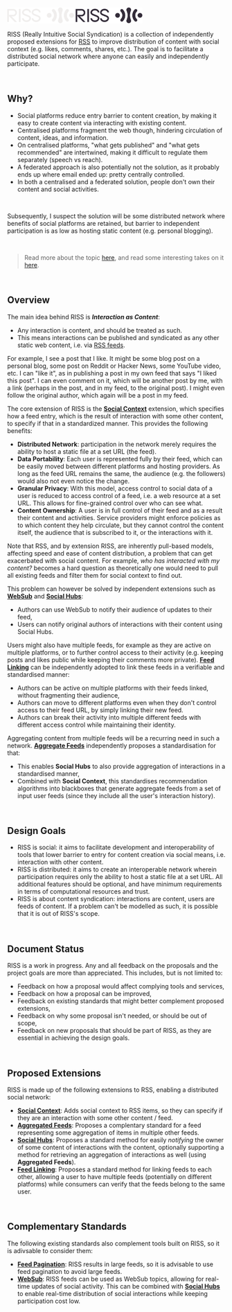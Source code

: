 <br>

<img src="logo-dark.svg#gh-dark-mode-only" height="36px"/>
<img src="logo-light.svg#gh-light-mode-only" height="36px"/>

<br>

RISS (Really Intuitive Social Syndication) is a collection of independently proposed extensions for [RSS][rss] to improve distribution of content with social context (e.g. likes, comments, shares, etc.). The goal is to facilitate a distributed social network where anyone can easily and independently participate.

<br>

## Why?

- Social platforms reduce entry barrier to content creation, by making it easy to create content via interacting with existing content.
- Centralised platforms fragment the web though, hindering circulation of content, ideas, and information.
- On centralised platforms, "what gets published" and "what gets recommended" are intertwined, making it difficult to regulate them separately (speech vs reach).
- A federated approach is also potentially not the solution, as it probably ends up where email ended up: pretty centrally controlled.
- In both a centralised and a federated solution, people don't own their content and social activities.

<br>

Subsequently, I suspect the solution will be some distributed network where benefits of social platforms are retained, but barrier to independent participation is as low as hosting static content (e.g. personal blogging).

<br>

> Read more about the topic [here][og-gist], and read some interesting takes on it [here][hn-post].

<br>

## Overview

The main idea behind RISS is ***Interaction as Content***:

- Any interaction is content, and should be treated as such.
- This means interactions can be published and syndicated as any other static web content, i.e. via [RSS feeds][rss].

For example, I see a post that I like. It might be some blog post on a personal blog, some post on Reddit or Hacker News, some YouTube video, etc. I can "like it", as in publishing a post in my own feed that says "I liked this post". I can even comment on it, which will be another post by me, with a link (perhaps in the post, and in my feed, to the original post). I might even follow the original author, which again will be a post in my feed.

The core extension of RISS is the **[Social Context][social-context]** extension, which specifies how a feed entry, which is the result of interaction with some other content, to specify if that in a standardized manner. This provides the following benefits:
- **Distributed Network**: participation in the network merely requires the ability to host a static file at a set URL (the feed).
- **Data Portability**: Each user is represented fully by their feed, which can be easily moved between different platforms and hosting providers. As long as the feed URL remains the same, the audience (e.g. the followers) would also not even notice the change.
- **Granular Privacy**: With this model, access control to social data of a user is reduced to access control of a feed, i.e. a web resource at a set URL. This allows for fine-grained control over who can see what.
- **Content Ownership**: A user is in full control of their feed and as a result their content and activities. Service providers might enforce policies as to which content they help circulate, but they cannot control the content itself, the audience that is subscribed to it, or the interactions with it.

Note that RSS, and by extension RISS, are inherently pull-based models, affecting speed and ease of content distribution, a problem that can get exacerbated with social content. For example, _who has interacted with my content?_ becomes a hard question as theoretically one would need to pull all existing feeds and filter them for social context to find out.

This problem can however be solved by independent extensions such as **[WebSub][web-sub]** and **[Social Hubs][social-hubs]**:

- Authors can use WebSub to notify their audience of updates to their feed,
- Users can notify original authors of interactions with their content using Social Hubs.

Users might also have multiple feeds, for example as they are active on multiple platforms, or to further control access to their activity (e.g. keeping posts and likes public while keeping their comments more private). **[Feed Linking][feed-linking]** can be independently adopted to link these feeds in a verifiable and standardised manner:

- Authors can be active on multiple platforms with their feeds linked, without fragmenting their audience,
- Authors can move to different platforms even when they don't control access to their feed URL, by simply linking their new feed.
- Authors can break their activity into multiple different feeds with different access control while maintaining their identity.

Aggregating content from multiple feeds will be a recurring need in such a network. **[Aggregate Feeds][aggregate-feeds]** independently proposes a standardisation for that:

- This enables **Social Hubs** to also provide aggregation of interactions in a standardised manner,
- Combined with **Social Context**, this standardises recommendation algorithms into blackboxes that generate aggregate feeds from a set of input user feeds (since they include all the user's interaction history).

<br>

## Design Goals

- RISS is social: it aims to facilitate development and interoperability of tools that lower barrier to entry for content creation via social means, i.e. interaction with other content.
- RISS is distributed: it aims to create an interoperable network wherein participation requires only the ability to host a static file at a set URL. All additional features should be optional, and have minimum requirements in terms of computational resources and trust.
- RISS is about content syndication: interactions are content, users are feeds of content. If a problem can't be modelled as such, it is possible that it is out of RISS's scope.

<br>

## Document Status

RISS is a work in progress. Any and all feedback on the proposals and the project goals are more than appreciated. This includes, but is not limited to:

- Feedback on how a proposal would affect complying tools and services,
- Feedback on how a proposal can be improved,
- Feedback on existing standards that might better complement proposed extensions,
- Feedback on why some proposal isn't needed, or should be out of scope,
- Feedback on new proposals that should be part of RISS, as they are essential in achieving the design goals.

<br>

## Proposed Extensions

RISS is made up of the following extensions to RSS, enabling a distributed social network:

- **[Social Context][social-context]**: Adds social context to RSS items, so they can specify if they are an interaction with some other content / feed.
- **[Aggregated Feeds][aggregate-feeds]**: Proposes a complentary standard for a feed representing some aggregation of items in multiple other feeds.
- **[Social Hubs][social-hubs]**: Proposes a standard method for easily _notifying_ the owner of some content of interactions with the content, optionally supporting a method for retrieving an aggregation of interactions as well (using **Aggregated Feeds**).
- **[Feed Linking][feed-linking]**: Proposes a standard method for linking feeds to each other, allowing a user to have multiple feeds (potentially on different platforms) while consumers can verify that the feeds belong to the same user.

<br>

## Complementary Standards

The following existing standards also complement tools built on RISS, so it is adivsable to consider them:

- **[Feed Pagination][rss-page]**: RISS results in large feeds, so it is advisable to use feed pagination to avoid large feeds.
- **[WebSub][web-sub]**: RISS feeds can be used as WebSub topics, allowing for real-time updates of social activity. This can be combined with **[Social Hubs][social-hubs]** to enable real-time distribution of social interactions while keeping participation cost low.

<br>

[rss]: https://www.rssboard.org/rss-specification
[rss-page]: https://datatracker.ietf.org/doc/html/rfc5005
[web-sub]: https://www.w3.org/TR/websub/
[fediverse]: https://en.wikipedia.org/wiki/Fediverse
[hn-post]: https://news.ycombinator.com/item?id=39548343
[og-gist]: https://gist.github.com/loreanvictor/bddd8824c744024d338e935bd7e96707

[social-context]: ./proposals/social-context.md
[aggregate-feeds]: ./proposals/aggregate-feeds.md
[social-hubs]: ./proposals/social-hubs.md
[feed-linking]: ./proposals/feed-linking.md